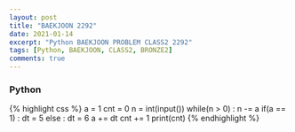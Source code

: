 ```yaml
---
layout: post
title: "BAEKJOON 2292"
date: 2021-01-14
excerpt: "Python BAEKJOON PROBLEM CLASS2 2292"
tags: [Python, BAEKJOON, CLASS2, BRONZE2]
comments: true
---
```


### Python
{% highlight css %}
a = 1
cnt = 0
n = int(input())
while(n > 0) :
    n -= a
    if(a == 1) : dt = 5
    else : dt = 6
    a += dt
    cnt += 1
print(cnt)
{% endhighlight %}